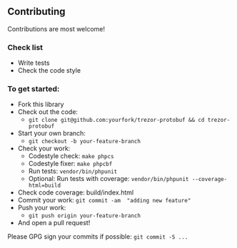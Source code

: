 
## Contributing

 Contributions are most welcome!

### Check list
  * Write tests
  * Check the code style

### To get started:
  * Fork this library
  * Check out the code:
    - `git clone git@github.com:yourfork/trezor-protobuf && cd trezor-protobuf`
  * Start your own branch:
    - `git checkout -b your-feature-branch`
  * Check your work:
    - Codestyle check: `make phpcs`
    - Codestyle fixer: `make phpcbf`
    - Run tests: `vendor/bin/phpunit`
    - Optional: Run tests with coverage: `vendor/bin/phpunit --coverage-html=build`
  * Check code coverage: build/index.html
  * Commit your work: `git commit -am  "adding new feature" `
  * Push your work:
    - `git push origin your-feature-branch`
  * And open a pull request!

 Please GPG sign your commits if possible: `git commit -S ...`
